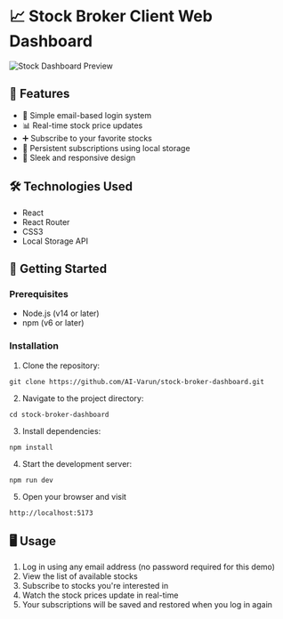 # 📈 Stock Broker Client Web Dashboard

![Stock Dashboard Preview](./dashboard_preview.png)

## 🚀 Features

- 🔐 Simple email-based login system
- 📊 Real-time stock price updates
- ➕ Subscribe to your favorite stocks
- 💾 Persistent subscriptions using local storage
- 🎨 Sleek and responsive design

## 🛠️ Technologies Used

- React
- React Router
- CSS3
- Local Storage API

## 🏁 Getting Started

### Prerequisites

- Node.js (v14 or later)
- npm (v6 or later)

### Installation

1. Clone the repository:
```
git clone https://github.com/AI-Varun/stock-broker-dashboard.git
```
2. Navigate to the project directory:
```
cd stock-broker-dashboard
```
3. Install dependencies:
```
npm install
```
4. Start the development server:
```
npm run dev
```
5. Open your browser and visit 
```
http://localhost:5173
```
## 🖥️ Usage

1. Log in using any email address (no password required for this demo)
2. View the list of available stocks
3. Subscribe to stocks you're interested in
4. Watch the stock prices update in real-time
5. Your subscriptions will be saved and restored when you log in again
